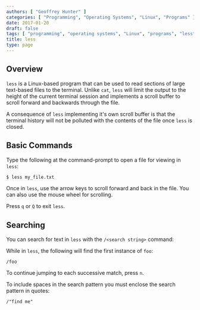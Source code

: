 ```yaml
---
authors: [ "Geoffrey Hunter" ]
categories: [ "Programming", "Operating Systems", "Linux", "Programs" ]
date: 2017-01-20
draft: false
tags: [ "programming", "operating systems", "Linux", "programs", "less", "searching" ]
title: less
type: page
---
```


## Overview

`less` is a Linux-based program that can be used to read sections of large text-based files to the terminal. Unlike `cat`, `less` will limit the output to the height of the current terminal session and implements a scroll buffer to scroll forward and backwards through the file.

A consequence of `less` implementing it's own scroll buffer is that the terminal history will not be polluted with the contents of the file once `less` is closed.

## Basic Commands

Type the following at the command-prompt to open a file for viewing in `less`:

```sh
$ less my_file.txt
```

Once in `less`, use the arrow keys to scroll forward and back in the file. You can also use the mouse wheel for scrolling.

Press `q` or `Q` to exit `less`.

## Searching

You can search for text in `less` with the `/<search string>` command:

While in `less`, the following will find the first instance of `foo`:

```text
/foo
```

To continue jumping to each successive match, press `n`.

To include spaces in the search pattern you must enclose the search pattern in quotes:

```text
/"find me"
```
